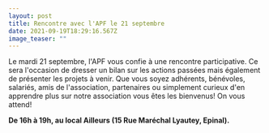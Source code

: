 ```yaml
---
layout: post
title: Rencontre avec l'APF le 21 septembre
date: 2021-09-19T18:29:16.567Z
image_teaser: ""
---
```

Le mardi 21 septembre, l'APF vous confie à une rencontre participative. Ce sera l'occasion de dresser un bilan sur les actions passées mais également de présenter les projets à venir. Que vous soyez adhérents, bénévoles, salariés, amis de l'association, partenaires ou simplement curieux d'en apprendre plus sur notre association vous êtes les bienvenus! On vous attend!

**De 16h à 19h, au local Ailleurs (15 Rue Maréchal Lyautey, Epinal).**